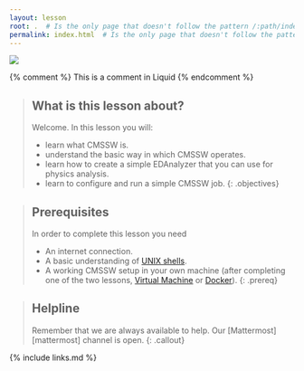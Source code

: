 ```yaml
---
layout: lesson
root: .  # Is the only page that doesn't follow the pattern /:path/index.html
permalink: index.html  # Is the only page that doesn't follow the pattern /:path/index.html
---
```

![](http://cms-sw.github.io/images/jets_v1.png)
<!-- this is an html comment -->

{% comment %} This is a comment in Liquid {% endcomment %}
> ## What is this lesson about?
>
> Welcome.  In this lesson you will:
> - learn what CMSSW is.
> - understand the basic way in which CMSSW operates.
> - learn how to create a simple EDAnalyzer that you can use for physics analysis.
> - learn to configure and run a simple CMSSW job.
{: .objectives}

> ## Prerequisites
> In order to complete this lesson you need
> - An internet connection.
> - A basic understanding of [UNIX shells](https://swcarpentry.github.io/shell-novice/).
> - A working CMSSW setup in your own machine (after completing one of the two lessons, [Virtual Machine](https://cms-opendata-workshop.github.io/workshop-lesson-virtualmachine/) or [Docker](https://cms-opendata-workshop.github.io/workshop-lesson-docker-preexercises/)).
{: .prereq}

> ## Helpline
>
> Remember that we are always available to help.  Our [Mattermost][mattermost] channel is open.
{: .callout}

{% include links.md %}
